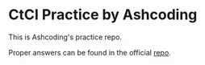 # CtCI Practice by Ashcoding #

This is Ashcoding's practice repo.

Proper answers can be found in the official [repo](https://github.com/careercup/CtCI-6th-Edition). 
